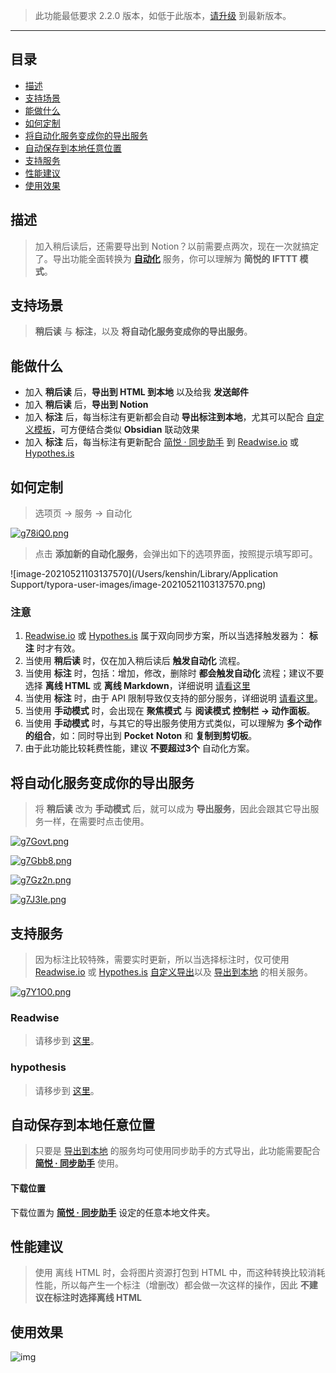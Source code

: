 >  此功能最低要求 2.2.0 版本，如低于此版本，[请升级](http://ksria.com/simpread/) 到最新版本。

***

目录
---
- [描述](#描述)
- [支持场景](#支持场景)
- [能做什么](#能做什么)
- [如何定制](#如何定制)
- [将自动化服务变成你的导出服务](#将自动化服务变成你的导出服务)
- [自动保存到本地任意位置](自动保存到本地任意位置)
- [支持服务](#支持服务)
- [性能建议](#性能建议)
- [使用效果](#使用效果)

## 描述

> 加入稍后读后，还需要导出到 Notion？以前需要点两次，现在一次就搞定了。导出功能全面转换为 [**自动化**](http://ksria.com/simpread/docs/#/服务?id=自动化) 服务，你可以理解为 **简悦的 IFTTT 模式**。

## 支持场景

> **稍后读** 与 **标注**，以及 **将自动化服务变成你的导出服务**。

## 能做什么

- 加入 **稍后读** 后，**导出到 HTML 到本地** 以及给我 **发送邮件**
- 加入 **稍后读** 后，**导出到 Notion**
- 加入 **标注** 后，每当标注有更新都会自动 **导出标注到本地**，尤其可以配合 [自定义模板](http://ksria.com/simpread/docs/#/定制化导出?id=Markdown)，可方便结合类似 **Obsidian** 联动效果
- 加入 **标注** 后，每当标注有更新配合 [简悦 · 同步助手](http://ksria.com/simpread/docs/#/Sync) 到 [Readwise.io](http://ksria.com/simpread/docs/#/自动化?id=Readwise) 或 [Hypothes.is](http://ksria.com/simpread/docs/#/自动化?id=hypothesis)

## 如何定制

> 选项页 → 服务 → 自动化

[![g78iQ0.png](https://z3.ax1x.com/2021/05/21/g78iQ0.png)](https://imgtu.com/i/g78iQ0)

> 点击 **添加新的自动化服务**，会弹出如下的选项界面，按照提示填写即可。

![image-20210521103137570](/Users/kenshin/Library/Application Support/typora-user-images/image-20210521103137570.png)

### 注意

1. [Readwise.io](http://ksria.com/simpread/docs/#/自动化?id=Readwise) 或 [Hypothes.is](http://ksria.com/simpread/docs/#/自动化?id=hypothesis) 属于双向同步方案，所以当选择触发器为： **标注** 时才有效。
2. 当使用 **稍后读** 时，仅在加入稍后读后 **触发自动化** 流程。
3. 当使用 **标注** 时，包括：增加，修改，删除时 **都会触发自动化** 流程；建议不要选择 **离线 HTML** 或 **离线 Markdown**，详细说明 [请看这里](自动化?id=性能建议)
4. 当使用 **标注** 时，由于 API 限制导致仅支持的部分服务，详细说明 [请看这里](http://ksria.com/simpread/docs/#/自动化?id=支持服务)。
5. 当使用 **手动模式** 时，会出现在 **聚焦模式** 与 **阅读模式** **控制栏 → 动作面板**。
6. 当使用 **手动模式** 时，与其它的导出服务使用方式类似，可以理解为 **多个动作的组合**，如：同时导出到 **Pocket** **Noton** 和 **复制到剪切板**。
7. 由于此功能比较耗费性能，建议 **不要超过3个** 自动化方案。

## 将自动化服务变成你的导出服务

> 将 **稍后读** 改为 **手动模式** 后，就可以成为 **导出服务**，因此会跟其它导出服务一样，在需要时点击使用。

[![g7Govt.png](https://z3.ax1x.com/2021/05/21/g7Govt.png)](https://imgtu.com/i/g7Govt)

[![g7Gbb8.png](https://z3.ax1x.com/2021/05/21/g7Gbb8.png)](https://imgtu.com/i/g7Gbb8)

[![g7Gz2n.png](https://z3.ax1x.com/2021/05/21/g7Gz2n.png)](https://imgtu.com/i/g7Gz2n)

[![g7J3Ie.png](https://z3.ax1x.com/2021/05/21/g7J3Ie.png)](https://imgtu.com/i/g7J3Ie)


## 支持服务

> 因为标注比较特殊，需要实时更新，所以当选择标注时，仅可使用 [Readwise.io](http://ksria.com/simpread/docs/#/自动化?id=Readwise) 或 [Hypothes.is](http://ksria.com/simpread/docs/#/自动化?id=hypothesis)  [自定义导出](定制化导出?id=自定义导出)以及 [导出到本地](保存到本地) 的相关服务。

[![g7Y1O0.png](https://z3.ax1x.com/2021/05/21/g7Y1O0.png)](https://imgtu.com/i/g7Y1O0)

### Readwise

> 请移步到 [这里](自动化服务?id=Readwise)。

### hypothesis

> 请移步到 [这里](自动化服务?id=Hypothes)。

## 自动保存到本地任意位置

> 只要是 [导出到本地](保存到本地) 的服务均可使用同步助手的方式导出，此功能需要配合 **[简悦 · 同步助手](#Sync)** 使用。

#### 下载位置

下载位置为 **[简悦 · 同步助手](#Sync)** 设定的任意本地文件夹。


## 性能建议

> 使用 离线 HTML 时，会将图片资源打包到 HTML 中，而这种转换比较消耗性能，所以每产生一个标注（增删改）都会做一次这样的操作，因此 **不建议在标注时选择离线 HTML**

## 使用效果

 ![img](https://z3.ax1x.com/2021/05/18/gfMxZ6.gif)